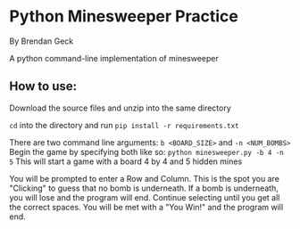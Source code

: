 Python Minesweeper Practice
===========

By Brendan Geck

A python command-line implementation of minesweeper

How to use:
-----------
Download the source files and unzip into the same directory

`cd` into the directory and run `pip install -r requirements.txt`

There are two command line arguments: `b <BOARD_SIZE>` and `-n <NUM_BOMBS>`
Begin the game by specifying both like so: `python minesweeper.py -b 4 -n 5`
This will start a game with a board 4 by 4 and 5 hidden mines

You will be prompted to enter a Row and Column. This is the spot you are "Clicking" to guess that no bomb is underneath.
If a bomb is underneath, you will lose and the program will end.
Continue selecting until you get all the correct spaces. You will be met with a "You Win!" and the program will end.